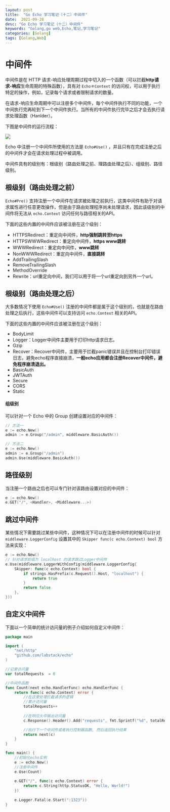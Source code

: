 ```yaml
---
layout: post
title:  "Go Echo 学习笔记（十二）中间件"
date:  2021-09-28
desc: "Go Echo 学习笔记（十二）中间件"
keywords: "Golang,go web,Echo,笔记,学习笔记"
categories: [Golang]
tags: [Golang,Web]
---
```

# 中间件

中间件是在 HTTP 请求-响应处理周期过程中切入的一个函数（可以拦截**http请求-响应**生命周期的特殊函数），具有对 `Echo＃Context` 的访问权，可以用于执行特定的操作，例如，记录每个请求或者限制请求的数量。

在请求-响应生命周期中可以注册多个中间件，每个中间件执行不同的功能，一个中间执行完再轮到下一个中间件执行。当所有的中间件执行完毕之后才会去执行请求处理函数（Hanlder）。

下图是中间件的运行流程： 

![](https://www.tizi365.com/wp-content/uploads/2019/06/echo%E4%B8%AD%E9%97%B4%E4%BB%B6%E6%B5%81%E7%A8%8B-1024x358.png)

Echo 中注册一个中间件所使用的方法是 `Echo#Use()` ，并且只有在完成注册之后的中间件才会在请求处理过程中被调用。

中间件具有的级别有：根级别（路由处理之前、理路由处理之后）、组级别、路径级别。

## 根级别（路由处理之前）

`Echo#Pre()` 支持注册一个中间件在请求被处理之前执行，这类中间件有助于对请求属性进行任意更改操作，但是由于路由处理程序尚未处理请求，因此该级别的中间件将无法从 `echo.Context` 访问任何与路径相关的API。

下面的这些内置的中间件应该被注册在这个级别：

- HTTPSRedirect：重定向中间件，**http强制跳转至https**
- HTTPSWWWRedirect：重定向中间件，**https www跳转**
- WWWRedirect：重定向中间件，**www跳转**
- NonWWWRedirect：重定向中间件，**直接跳转**
- AddTrailingSlash
- RemoveTrailingSlash
- MethodOverride
- Rewrite：url重定向中间，我们可以用于将一个url重定向到另外一个url。

## 根级别（路由处理之后）

大多数情况下使用 `Echo#Use()` 注册的中间件都是属于这个级别的，也就是在路由处理之后执行，这些中间件可以支持访问 `echo.Context` 相关的API。

下面的这些内置的中间件应该被注册在这个级别：

- BodyLimit
- Logger：Logger中间件主要用于打印http请求日志。
- Gzip
- Recover：Recover中间件，主要用于拦截panic错误并且在控制台打印错误日志，避免echo程序直接崩溃，**一般echo应用都会注册Recover中间件，避免程序崩溃退出。**
- BasicAuth
- JWTAuth
- Secure
- CORS
- Static

#### 组级别

可以针对一个 Echo 中的 Group 创建设置对应的中间件：

```go
// 方法一
e := echo.New()
admin := e.Group("/admin", middleware.BasicAuth())

// 方法二
e := echo.New()
admin := e.Group("/admin")
admin.Use(middleware.BasicAuth())
```

## 路径级别

当注册一个路由之后也可以专门针对该路由设置对应的中间件：

```go
e := echo.New()
e.GET("/", <Handler>, <Middleware...>)
```

## 跳过中间件

某些情况下需要跳过某些中间件，这种情况下可以在注册中间件的时候可以针对 `middleware.LoggerConfig` 设置其中的 `Skipper func(c echo.Context) bool` 方法来实现：

```go
e := echo.New()
// 针对请求前缀为 localhost 的请求跳过Logger中间件
e.Use(middleware.LoggerWithConfig(middleware.LoggerConfig{
	Skipper: func(c echo.Context) bool {
		if strings.HasPrefix(c.Request().Host, "localhost") {
			return true
		}
		return false
	},
}))
```

## 自定义中间件

下面以一个简单的统计访问量的例子介绍如何自定义中间件：

```go
package main

import (
	"net/http"
	"github.com/labstack/echo"
)

//记录访问量
var totalRequests  = 0

//中间件函数
func Count(next echo.HandlerFunc) echo.HandlerFunc {
	return func(c echo.Context) error {
		//在这里处理拦截请求的逻辑
		//累计访问量
		totalRequests++
		
		//在响应头中输出访问量
		c.Response().Header().Add("requests", fmt.Sprintf("%d", totalRequests))

		//执行下一个中间件或者执行控制器函数, 然后返回执行结果
		return next(c)
	}
}

func main() {
	//初始化echo实例
	e := echo.New()
	//注册中间件
	e.Use(Count)
	
	e.GET("/", func(c echo.Context) error {
		return c.String(http.StatusOK, "Hello, World!")
	})
	
	e.Logger.Fatal(e.Start(":1323"))
}
```
